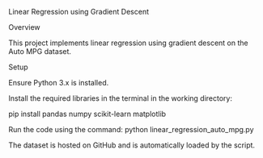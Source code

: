 Linear Regression using Gradient Descent

Overview

This project implements linear regression using gradient descent on the Auto MPG dataset.

Setup

Ensure Python 3.x is installed.

Install the required libraries in the terminal in the working directory:

pip install pandas numpy scikit-learn matplotlib

Run the code using the command: python linear_regression_auto_mpg.py 

The dataset is hosted on GitHub and is automatically loaded by the script.
